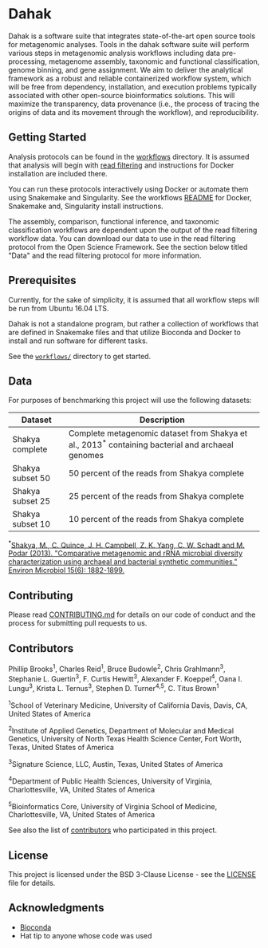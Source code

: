 # Dahak

Dahak is a software suite that integrates state-of-the-art open source tools for metagenomic analyses. Tools in the dahak software suite will perform various steps in metagenomic analysis workflows including data pre-processing, metagenome assembly, taxonomic and functional classification, genome binning, and gene assignment. We aim to deliver the analytical framework as a robust and reliable containerized workflow system, which will be free from dependency, installation, and execution problems typically associated with other open-source bioinformatics solutions. This will maximize the transparency, data provenance (i.e., the process of tracing the origins of data and its movement through the workflow), and reproducibility.

## Getting Started

Analysis protocols can be found in the [workflows](https://github.com/dahak-metagenomics/dahak/tree/master/workflows) directory. It is assumed that analysis will begin with [read filtering](https://github.com/dahak-metagenomics/dahak/tree/master/workflows/read_filtering) and instructions for Docker installation are included there. 

You can run these protocols interactively using Docker or automate them using Snakemake and Singularity. See the workflows [README](https://github.com/dahak-metagenomics/dahak/blob/master/workflows/README.md) for Docker, Snakemake and, Singularity install instructions. 

The assembly, comparison, functional inference, and taxonomic classification workflows are dependent upon the output of the read filtering workflow data. You can download our data to use in the read filtering protocol from the Open Science Framework. See the section below titled "Data" and the read filtering protocol for more information. 

## Prerequisites

Currently, for the sake of simplicity, it is assumed that all workflow steps
will be run from Ubuntu 16.04 LTS.

Dahak is not a standalone program, but rather a collection of workflows
that are defined in Snakemake files and that utilize Bioconda and Docker
to install and run software for different tasks.

See the [`workflows/`](/workflows/) directory to get started.

## Data 

For purposes of benchmarking this project will use the following datasets: 

| Dataset |Description |
|---|---|
| Shakya complete | Complete metagenomic dataset from Shakya et al., 2013<sup>*</sup> containing bacterial and archaeal genomes|
| Shakya subset 50 | 50 percent of the reads from Shakya complete|
| Shakya subset 25 | 25 percent of the reads from Shakya complete|
| Shakya subset 10 | 10 percent of the reads from Shakya complete|

<sup>*</sup>[Shakya, M., C. Quince, J. H. Campbell, Z. K. Yang, C. W. Schadt and M. Podar (2013). "Comparative metagenomic and rRNA microbial diversity characterization using archaeal and bacterial synthetic communities." Environ Microbiol 15(6): 1882-1899.](https://www.ncbi.nlm.nih.gov/pmc/articles/PMC3665634/)
 

## Contributing

Please read [CONTRIBUTING.md](https://github.com/dahak-metagenomics/dahak/blob/master/CONTRIBUTING.md) for details on our code of conduct and the process for submitting pull requests to us.

## Contributors

Phillip Brooks<sup>1</sup>, Charles Reid<sup>1</sup>, Bruce Budowle<sup>2</sup>, Chris Grahlmann<sup>3</sup>, Stephanie L. Guertin<sup>3</sup>, F. Curtis Hewitt<sup>3</sup>, Alexander F. Koeppel<sup>4</sup>, Oana I. Lungu<sup>3</sup>, Krista L. Ternus<sup>3</sup>, Stephen D. Turner<sup>4,</sup><sup>5</sup>, C. Titus Brown<sup>1</sup>

<sup>1</sup>School of Veterinary Medicine, University of California Davis, Davis, CA, United States of America 

<sup>2</sup>Institute of Applied Genetics, Department of Molecular and Medical Genetics, University of North Texas Health Science Center, Fort Worth, Texas, United States of America

<sup>3</sup>Signature Science, LLC, Austin, Texas, United States of America

<sup>4</sup>Department of Public Health Sciences, University of Virginia, Charlottesville, VA, United States of America

<sup>5</sup>Bioinformatics Core, University of Virginia School of Medicine, Charlottesville, VA, United States of America

See also the list of [contributors](https://github.com/dahak-metagenomics/dahak/graphs/contributors) who participated in this project.

## License

This project is licensed under the BSD 3-Clause License - see the [LICENSE](https://github.com/dahak-metagenomics/dahak/blob/master/LICENSE) file for details.

## Acknowledgments

* [Bioconda](https://bioconda.github.io) 
* Hat tip to anyone whose code was used

